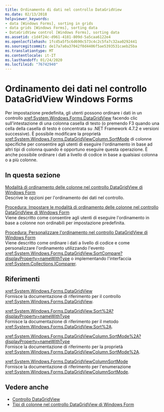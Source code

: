 ```yaml
---
title: Ordinamento di dati nel controllo DataGridView
ms.date: 02/13/2018
helpviewer_keywords:
- data [Windows Forms], sorting in grids
- data grids [Windows Forms], sorting data
- DataGridView control [Windows Forms], sorting data
ms.assetid: c1d4f24c-d961-4181-809d-5a5caa6122e4
ms.openlocfilehash: 1fcd5a5f5c6d690c573c4c2c5fa7c32aa0292441
ms.sourcegitcommit: de17a7a0a37042f0d4406f5ae5393531caeb25ba
ms.translationtype: MT
ms.contentlocale: it-IT
ms.lasthandoff: 01/24/2020
ms.locfileid: "76742940"
---
```

# <a name="sorting-data-in-the-windows-forms-datagridview-control"></a>Ordinamento dei dati nel controllo DataGridView Windows Forms

Per impostazione predefinita, gli utenti possono ordinare i dati in un controllo <xref:System.Windows.Forms.DataGridView> facendo clic sull'intestazione di una colonna casella di testo (o premendo F3 quando una cella della casella di testo è concentrata su .NET Framework 4.7.2 e versioni successive). È possibile modificare la proprietà <xref:System.Windows.Forms.DataGridViewColumn.SortMode> di colonne specifiche per consentire agli utenti di eseguire l'ordinamento in base ad altri tipi di colonna quando è opportuno eseguire questa operazione. È anche possibile ordinare i dati a livello di codice in base a qualsiasi colonna o a più colonne.

## <a name="in-this-section"></a>In questa sezione

[Modalità di ordinamento delle colonne nel controllo DataGridView di Windows Form](column-sort-modes-in-the-windows-forms-datagridview-control.md)  
Descrive le opzioni per l'ordinamento dei dati nel controllo.

[Procedura: Impostare le modalità di ordinamento delle colonne nel controllo DataGridView di Windows Form](set-the-sort-modes-for-columns-wf-datagridview-control.md)  
Viene descritto come consentire agli utenti di eseguire l'ordinamento in base a colonne non ordinabili per impostazione predefinita.

[Procedura: Personalizzare l'ordinamento nel controllo DataGridView di Windows Form](how-to-customize-sorting-in-the-windows-forms-datagridview-control.md)  
Viene descritto come ordinare i dati a livello di codice e come personalizzare l'ordinamento utilizzando l'evento <xref:System.Windows.Forms.DataGridView.SortCompare?displayProperty=nameWithType> o implementando l'interfaccia <xref:System.Collections.IComparer>.

## <a name="reference"></a>Riferimenti

<xref:System.Windows.Forms.DataGridView>  
Fornisce la documentazione di riferimento per il controllo <xref:System.Windows.Forms.DataGridView>.  

<xref:System.Windows.Forms.DataGridView.Sort%2A?displayProperty=nameWithType>  
Fornisce la documentazione di riferimento per il metodo <xref:System.Windows.Forms.DataGridView.Sort%2A>.

<xref:System.Windows.Forms.DataGridViewColumn.SortMode%2A?displayProperty=nameWithType>  
Fornisce la documentazione di riferimento per la proprietà <xref:System.Windows.Forms.DataGridViewColumn.SortMode%2A>.

<xref:System.Windows.Forms.DataGridViewColumnSortMode>  
Fornisce la documentazione di riferimento per l'enumerazione <xref:System.Windows.Forms.DataGridViewColumnSortMode>.

## <a name="see-also"></a>Vedere anche

- [Controllo DataGridView](datagridview-control-windows-forms.md)
- [Tipi di colonne nel controllo DataGridView di Windows Form](column-types-in-the-windows-forms-datagridview-control.md)
